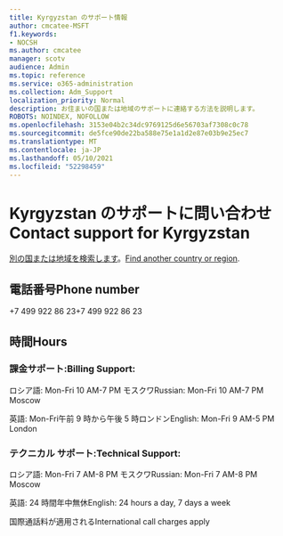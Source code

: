 ```yaml
---
title: Kyrgyzstan のサポート情報
author: cmcatee-MSFT
f1.keywords:
- NOCSH
ms.author: cmcatee
manager: scotv
audience: Admin
ms.topic: reference
ms.service: o365-administration
ms.collection: Adm_Support
localization_priority: Normal
description: お住まいの国または地域のサポートに連絡する方法を説明します。
ROBOTS: NOINDEX, NOFOLLOW
ms.openlocfilehash: 3153e04b2c34dc9769125d6e56703af7308c0c78
ms.sourcegitcommit: de5fce90de22ba588e75e1a1d2e87e03b9e25ec7
ms.translationtype: MT
ms.contentlocale: ja-JP
ms.lasthandoff: 05/10/2021
ms.locfileid: "52298459"
---
```

# <a name="contact-support-for-kyrgyzstan"></a><span data-ttu-id="bc944-103">Kyrgyzstan のサポートに問い合わせ</span><span class="sxs-lookup"><span data-stu-id="bc944-103">Contact support for Kyrgyzstan</span></span>

<span data-ttu-id="bc944-104">[別の国または地域を検索します](../../business-video/get-help-support.md)。</span><span class="sxs-lookup"><span data-stu-id="bc944-104">[Find another country or region](../../business-video/get-help-support.md).</span></span>

## <a name="phone-number"></a><span data-ttu-id="bc944-105">電話番号</span><span class="sxs-lookup"><span data-stu-id="bc944-105">Phone number</span></span>
<span data-ttu-id="bc944-106">+7 499 922 86 23</span><span class="sxs-lookup"><span data-stu-id="bc944-106">+7 499 922 86 23</span></span>

## <a name="hours"></a><span data-ttu-id="bc944-107">時間</span><span class="sxs-lookup"><span data-stu-id="bc944-107">Hours</span></span>
### <a name="billing-support"></a><span data-ttu-id="bc944-108">課金サポート:</span><span class="sxs-lookup"><span data-stu-id="bc944-108">Billing Support:</span></span>

<span data-ttu-id="bc944-109">ロシア語: Mon-Fri 10 AM-7 PM モスクワ</span><span class="sxs-lookup"><span data-stu-id="bc944-109">Russian: Mon-Fri 10 AM-7 PM Moscow</span></span>

<span data-ttu-id="bc944-110">英語: Mon-Fri午前 9 時から午後 5 時ロンドン</span><span class="sxs-lookup"><span data-stu-id="bc944-110">English: Mon-Fri 9 AM-5 PM London</span></span>

### <a name="technical-support"></a><span data-ttu-id="bc944-111">テクニカル サポート:</span><span class="sxs-lookup"><span data-stu-id="bc944-111">Technical Support:</span></span>

<span data-ttu-id="bc944-112">ロシア語: Mon-Fri 7 AM-8 PM モスクワ</span><span class="sxs-lookup"><span data-stu-id="bc944-112">Russian: Mon-Fri 7 AM-8 PM Moscow</span></span>

<span data-ttu-id="bc944-113">英語: 24 時間年中無休</span><span class="sxs-lookup"><span data-stu-id="bc944-113">English: 24 hours a day, 7 days a week</span></span>

<span data-ttu-id="bc944-114">国際通話料が適用される</span><span class="sxs-lookup"><span data-stu-id="bc944-114">International call charges apply</span></span>
